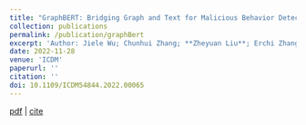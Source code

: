 ```yaml
---
title: "GraphBERT: Bridging Graph and Text for Malicious Behavior Detection on Social Media"
collection: publications
permalink: /publication/graphBert
excerpt: 'Author: Jiele Wu; Chunhui Zhang; **Zheyuan Liu**; Erchi Zhang; Steven Wilson; Chuxu Zhang'
date: 2022-11-28
venue: 'ICDM'
paperurl: ''
citation: ''
doi: 10.1109/ICDM54844.2022.00065
---
```


[pdf](https://aragakiyuiii.github.io/data/GraphBERT-%20Bridging%20Graph%20and%20Text%20for%20Malicious%20Behavior%20Detection%20on%20Social%20Media-ICDM22.pdf) | [cite](https://scholar.googleusercontent.com/scholar.bib?q=info:hvtXsSPxIr4J:scholar.google.com/&output=citation&scisdr=Cm3UcK_tEPbHxel4tzc:AGlGAw8AAAAAZGZ-rzf86nEVzi_CZjT6nAxcmhU&scisig=AGlGAw8AAAAAZGZ-rwC1idrH5JwAk7twn_LeQvk&scisf=4&ct=citation&cd=-1&hl=en)
